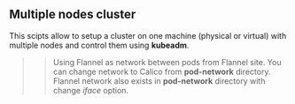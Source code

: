 ## Multiple nodes cluster

This scipts allow to setup a cluster on one machine (physical or virtual) with multiple nodes and control them using **kubeadm**.

>> Using Flannel as network between pods from Flannel site.
>> You can change network to Calico from **pod-network** directory.
>> Flannel network also exists in **pod-network** directory with change *iface* option.